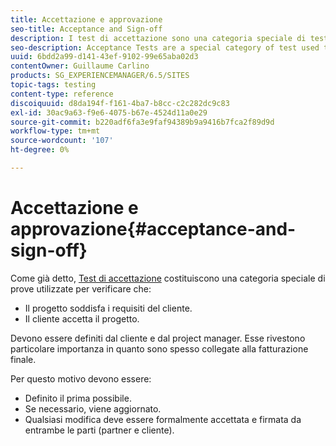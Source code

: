 ```yaml
---
title: Accettazione e approvazione
seo-title: Acceptance and Sign-off
description: I test di accettazione sono una categoria speciale di test utilizzati per verificare che il progetto soddisfi i requisiti del cliente e che il cliente accetti il progetto
seo-description: Acceptance Tests are a special category of test used to verify that the project fulfils the customer's requirements and that the customer accepts the project
uuid: 6bdd2a99-d141-43ef-9102-99e65aba02d3
contentOwner: Guillaume Carlino
products: SG_EXPERIENCEMANAGER/6.5/SITES
topic-tags: testing
content-type: reference
discoiquuid: d8da194f-f161-4ba7-b8cc-c2c282dc9c83
exl-id: 30ac9a63-f9e6-4075-b67e-4524d11a0e29
source-git-commit: b220adf6fa3e9faf94389b9a9416b7fca2f89d9d
workflow-type: tm+mt
source-wordcount: '107'
ht-degree: 0%

---
```


# Accettazione e approvazione{#acceptance-and-sign-off}

Come già detto, [Test di accettazione](/help/sites-developing/planning.md) costituiscono una categoria speciale di prove utilizzate per verificare che:

* Il progetto soddisfa i requisiti del cliente.
* Il cliente accetta il progetto.

Devono essere definiti dal cliente e dal project manager. Esse rivestono particolare importanza in quanto sono spesso collegate alla fatturazione finale.

Per questo motivo devono essere:

* Definito il prima possibile.
* Se necessario, viene aggiornato.
* Qualsiasi modifica deve essere formalmente accettata e firmata da entrambe le parti (partner e cliente).
